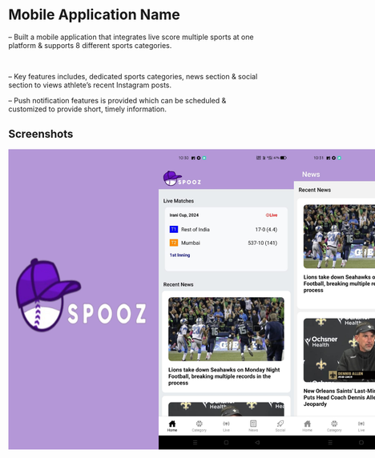 # Mobile Application Name
<div>
  <p>– Built a mobile application that integrates live score multiple sports at one platform & supports 8 different sports categories.</p><br>
   <p>– Key features includes, dedicated sports categories, news section & social section to views athlete’s recent Instagram posts.</p>
   <p>– Push notification features is provided which can be scheduled & customized to provide short, timely information.</p>
</div>

## Screenshots

<div style="display: flex; flex-direction: row;">
<img src="./images/I6.jpg" alt="Settings Screen" width="300" height="600">
<img src="./images/I1.jpg" alt="Home Screen" width="300" height="600">
<img src="./images/I2.jpg" alt="Profile Screen" width="300" height="600">
<img src="./images/I3.jpg" alt="Settings Screen" width="300" height="600">
<img src="./images/I4.jpg" alt="Home Screen" width="300" height="600">
<img src="./images/I5.jpg" alt="Profile Screen" width="300" height="600">
</div>


